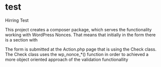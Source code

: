 # test
Hirring Test

This project creates a composer package, which serves the functionality working with WordPress Nonces. 
That means that initially in the form there is a section with
<form method="post" action="Action.php">
   <!-- some inputs here ... -->
   <?php wp_nonce_field( 'name_of_my_action', 'name_of_nonce_field' ); ?>
</form>

The form is submitted at the Action.php page that is using the Check class.
The Check class uses the wp_nonce_*() function
in order to achieved a more object oriented approach of the validation
functionallity
